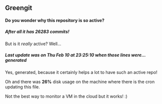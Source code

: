 ## Greengit

#### Do you wonder why this repository is so active?

##### After all it has 26283 commits!

But is it *really* active? Well...

##### Last update was on Thu Feb 10 at 23:25:10 when those lines were... generated

Yes, generated, because it certainly helps a lot to have such an active repo!

Oh and there was **26%** disk usage on the machine
where there is the cron updating this file.

Not the best way to monitor a VM in the cloud but it works! :)
